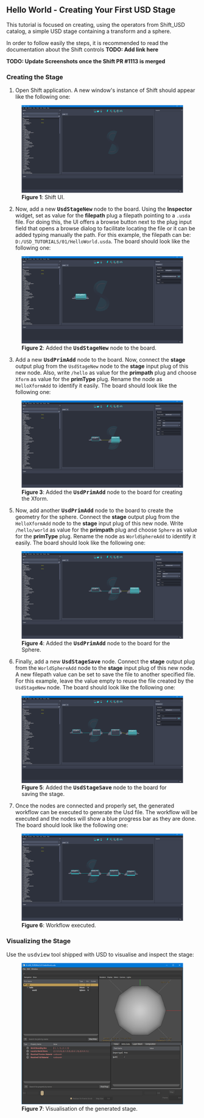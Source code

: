 ## Hello World - Creating Your First USD Stage

This tutorial is focused on creating, using the operators from Shift_USD catalog, a simple USD stage containing a transform and a sphere.

In order to follow easily the steps, it is recommended to read the documentation about the Shift controls **TODO: Add link here**

**TODO: Update Screenshots once the Shift PR #1113 is merged**

### Creating the Stage

1. Open Shift application. A new window's instance of Shift should appear like the following one:

<figure>
    <img src="images/usd_tutorial_01/step_01_t01.png" alt="Shift UI.">
    <figcaption><b>Figure 1</b>: Shift UI.</figcaption>
</figure>

2. Now, add a new **<tt>UsdStageNew</tt>** node to the board. Using the **Inspector** widget, set as value for the **filepath** plug a filepath pointing to a `.usda` file. For doing this, the UI offers a browse button next to the plug input field that opens a browse dialog to facilitate locating the file or it can be added typing manually the path. For this example, the filepath can be: `D:/USD_TUTORIALS/01/HelloWorld.usda`. The board should look like the following one:

<figure>
    <img src="images/usd_tutorial_01/step_02_t01.png" alt="Added the UsdStageNew node to the board.">
    <figcaption><b>Figure 2</b>: Added the <b><tt>UsdStageNew</tt></b> node to the board.</figcaption>
</figure>

3. Add a new **<tt>UsdPrimAdd</tt>** node to the board. Now, connect the **stage** output plug from the `UsdStageNew` node to the **stage** input plug of this new node. Also, write `/hello` as value for the **primpath** plug and choose `Xform` as value for the **primType** plug. Rename the node as `HelloXformAdd` to identify it easily. The board should look like the following one:

<figure>
    <img src="images/usd_tutorial_01/step_03_t01.png" alt="Added the UsdPrimAdd node to the board for creating the Xform.">
    <figcaption><b>Figure 3</b>: Added the <b><tt>UsdPrimAdd</tt></b> node to the board for creating the Xform.</figcaption>
</figure>

5. Now, add another **<tt>UsdPrimAdd</tt>** node to the board to create the geometry for the sphere. Connect the **stage** output plug from the `HelloXformAdd` node to the **stage** input plug of this new node.  Write `/hello/world` as value for the **primpath** plug and choose `Sphere` as value for the **primType** plug. Rename the node as `WorldSphereAdd` to identify it easily. The board should look like the following one:

<figure>
    <img src="images/usd_tutorial_01/step_04_t01.png" alt="Added the UsdPrimAdd node to the board for the Sphere">
    <figcaption><b>Figure 4</b>: Added the <b><tt>UsdPrimAdd</tt></b> node to the board for the Sphere.</figcaption>
</figure>

6. Finally, add a new **<tt>UsdStageSave</tt>** node. Connect the **stage** output plug from the `WorldSphereAdd` node to the **stage** input plug of this new node. A new filepath value can be set to save the file to another specified file. For this example, leave the value empty to reuse the file created by the `UsdStageNew` node. The board should look like the following one:

<figure>
    <img src="images/usd_tutorial_01/step_05_t01.png" alt="Added the UsdStageSave node to the board for saving the stage.">
    <figcaption><b>Figure 5</b>: Added the <b><tt>UsdStageSave</tt></b> node to the board for saving the stage.</figcaption>
</figure>

7. Once the nodes are connected and properly set, the generated workflow can be executed to generate the Usd file. The workflow will be executed and the nodes will show a blue progress bar as they are done. The board should look like the following one:

<figure>
    <img src="images/usd_tutorial_01/step_06_t01.png" alt="Workflow executed.">
    <figcaption><b>Figure 6</b>: Workflow executed.</figcaption>
</figure>


### Visualizing the Stage

Use the <tt>usdview</tt> tool shipped with USD to visualise and inspect the stage:

<figure>
    <img src="images/usd_tutorial_01/step_07_t01.png" alt="Visualisation of the generated stage.">
    <figcaption><b>Figure 7</b>: Visualisation of the generated stage.</figcaption>
</figure>
